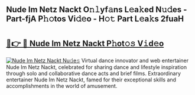 ## Nude Im Netz Nackt O𝚗𝚕yf𝚊ns L𝚎a𝚔ed N𝚞𝚍es - Part-fjA P𝚑𝚘tos Vi𝚍𝚎o - H𝚘𝚝 Part L𝚎a𝚔s 2fuaH

# <h2><a href="http://kf5jeu.oniu.top/?m=Nude+Im+Netz+Nackt">🔗👉 🔴 Nude Im Netz Nackt P𝚑ot𝚘𝚜 V𝚒d𝚎o</a></h2>

[![Nude Im Netz Nackt Nu𝚍e𝚜](https://i.imgur.com/0qMVB7G.gif)](http://kf5jeu.oniu.top/?m=Nude+Im+Netz+Nackt)
Virtual dance innovator and web entertainer Nude Im Netz Nackt, celebrated for sharing dance and lifestyle inspiration through solo and collaborative dance acts and brief films. Extraordinary entertainer Nude Im Netz Nackt, famed for their exceptional skills and accomplishments in the world of amusement.  
